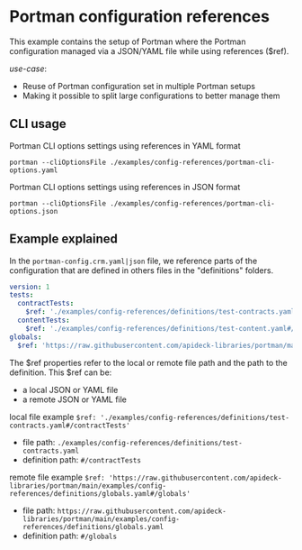 # Portman configuration references

This example contains the setup of Portman where the Portman configuration managed via a JSON/YAML file while using
references ($ref).

_use-case_:

- Reuse of Portman configuration set in multiple Portman setups
- Making it possible to split large configurations to better manage them

## CLI usage

Portman CLI options settings using references in YAML format

```ssh
portman --cliOptionsFile ./examples/config-references/portman-cli-options.yaml
```

Portman CLI options settings using references in JSON format

```ssh
portman --cliOptionsFile ./examples/config-references/portman-cli-options.json
```

## Example explained

In the `portman-config.crm.yaml|json` file, we reference parts of the configuration that are defined in others files in
the "definitions" folders.

```yaml
version: 1
tests:
  contractTests:
    $ref: './examples/config-references/definitions/test-contracts.yaml#/contractTests'
  contentTests:
    $ref: './examples/config-references/definitions/test-content.yaml#/contentTests'
globals:
  $ref: 'https://raw.githubusercontent.com/apideck-libraries/portman/main/examples/config-references/definitions/globals.yaml#/globals'
```

The $ref properties refer to the local or remote file path and the path to the definition.
This $ref can be:

- a local JSON or YAML file
- a remote JSON or YAML file

local file example `$ref: './examples/config-references/definitions/test-contracts.yaml#/contractTests'`
- file path: `./examples/config-references/definitions/test-contracts.yaml`
- definition path: `#/contractTests`

remote file example `$ref: 'https://raw.githubusercontent.com/apideck-libraries/portman/main/examples/config-references/definitions/globals.yaml#/globals'`
- file path: `https://raw.githubusercontent.com/apideck-libraries/portman/main/examples/config-references/definitions/globals.yaml`
- definition path: `#/globals`

